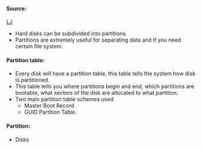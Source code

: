 #### Source:
[LJ](https://linuxjourney.com/lesson/anatomy-of-a-disk)

* Hard disks can be subdivided into partitions.
* Partitions are extremely useful for separating data and if you need certain file system.

#### Partition table:

* Every disk will have a partition table, this table tells the system how disk is partitioned.
* This table tells you where partitions begin and end, which partitions are bootable, what sectors of the disk are allocated to what partition.
* Two main partition table schemes used
	* Master Boot Record
	* GUID Partition Table.

#### Partition:

* Disks